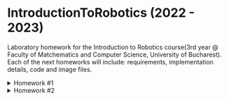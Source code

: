 # IntroductionToRobotics (2022 - 2023)

Laboratory homework for the Introduction to Robotics course(3rd year @ Faculty of Matchematics and Computer Science, University of Bucharest). Each of the next homeworks will include: requirements, implementation details, code and image files. 

<details>

<summary>Homework #1</summary>

Assignment
---
**Task:** Use a separate potentiometer in controlling each of the
color of the RGB led (Red, Green and Blue). The control must be done
with digital electronics.

**How?** We're gonna connect each of the 3 potentiometers to 3 pins (I chose A0, A1, A2) and each of the RGB colors to 3 pins (I chose 11, 10, 9).
Using Arduino, we read the value of each potentiometer and pass it to the corresponding color in the RGB Led.

**What I did**

[![Setup Picture](https://i.postimg.cc/J01bPrgy/assignment.jpg)](https://postimg.cc/KkHkY2mF)

[Functionality Video](https://youtube.com/shorts/4djHFnrXhTU?feature=share)



Exercise 1
---
**Task:** Make a blinking LED *without using* delay() function.

**Why?**
The delay() function pauses the program for the amount of time specified as a parameter.
While it is easy to create a blinking LED with the delay() function and many sketches use
short delays for such tasks as switch debouncing, the use of delay() in a sketch has
significant drawbacks. No other reading of sensors, mathematical calculations, or pin
manipulation can go on during the delay function, so in effect, it brings most other activity to
a halt. More knowledgeable programmers usually avoid the use of delay() for timing of
events longer than 10’s of milliseconds unless the Arduino sketch is very simple.

**How?**
Best way is to use **millis()**. This function returns the number of milliseconds passed since the Arduino board began running the current program.
There's 2 main advantages with millis() compared to delay(). Firstly, the timing is accurate.  With millis() we can ensure that the loop runs as often as we want, regardless of the execution time (obviously as long as the execution time is less time the desired period). With delay() this is not possible since we do not know how long the loop execution time is.
The other advantage with millis() is that it won’t prevent us from running code while “waiting”.

**Example**

With delay():

```
delay(1000);
digitalWrite(ledPin, LOW);
```

With millis():

```
if (millis() >= previousMillis + interval){
    previousMillis += interval;
    digitalWrite(ledPin, LOW);
  }
```

**What I did**

[![Setup Picture](https://i.postimg.cc/zGJx63Fz/hw1-1.jpg)](https://postimg.cc/vcN76YKk)

[Functionality Video](https://youtu.be/Mvy08pWvHFI)


Exercise 2
---

**Task:** Fading a LED with the potentiometer.

**What I did**

[![Setup Picture](https://i.postimg.cc/kG8d1wPh/hw1-2.jpg)](https://postimg.cc/4HJMn6dz)

[Functionality Video](https://youtube.com/shorts/yT9gC4pJmiY?feature=share)

</details>


<details>

<summary>Homework #2</summary>

---

**Task**: Building the traffic lights for a crosswalk. To use: 2 LEDs to represent the traffic lights for people (red and green)and 3 LEDs to represent the traffic lights for cars (red, yellow and green).
The system has the following states:
1. State 1(default, reinstated after state 4 ends): green light for cars, red light for people,no sounds. Duration: indefinite, changed bypressing the button.
2. State 2(initiated by counting down 8 seconds after a button press): the light should be yellow for cars, red for people and no sounds. Duration: 3 seconds.
3. State 3(initiated after state 2 ends): red for cars, green for people and a beeping sound from the buzzer at a constant interval. Duration: 8 seconds.
4. State 4(initiated after state 3 ends): red for cars, blinking green for people and a beeping sound from the buzzer,  at a constant interval, faster than the beeping in state 3. This state should last 4 seconds.

**What I did**

[![Setup Picture](https://i.postimg.cc/QxxZPGjS/hw2.jpg)](https://postimg.cc/hhwYzYz7)

[Functionality Video](https://youtu.be/-LcT8adIUzk)

</details>